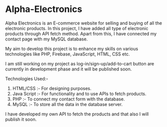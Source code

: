 # Alpha-Electronics

Alpha Electronics is an E-commerce website for selling and buying of all the electronic products.
In this project, I have added all type of electronic products through API fetch method.
Apart from this, I have connected my contact page with my MySQL database.

My aim to develop this project is to enhance my skills on various technologies like PHP, Firebase, JavaScript, HTML, CSS etc.

I am still working on my project as log-in/sign-up/add-to-cart button are currently in development phase and it will be published soon.

Technologies Used:-

1) HTML/CSS :- For designing purposes.
2) Java Script :- For functionality and to use APIs to fetch products.
3) PHP :- To connect my contact form with the database.
4) MySQL :- To store all the data in the database server.

I have developed my own API to fetch the products and that also I will publish it soon.
